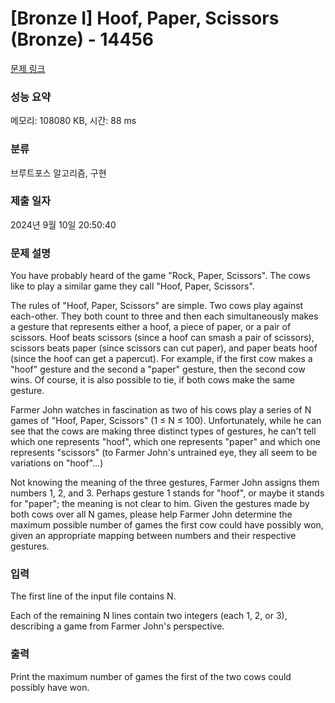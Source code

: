 # [Bronze I] Hoof, Paper, Scissors (Bronze) - 14456 

[문제 링크](https://www.acmicpc.net/problem/14456) 

### 성능 요약

메모리: 108080 KB, 시간: 88 ms

### 분류

브루트포스 알고리즘, 구현

### 제출 일자

2024년 9월 10일 20:50:40

### 문제 설명

<p>You have probably heard of the game "Rock, Paper, Scissors". The cows like to play a similar game they call "Hoof, Paper, Scissors".</p>

<p>The rules of "Hoof, Paper, Scissors" are simple. Two cows play against each-other. They both count to three and then each simultaneously makes a gesture that represents either a hoof, a piece of paper, or a pair of scissors. Hoof beats scissors (since a hoof can smash a pair of scissors), scissors beats paper (since scissors can cut paper), and paper beats hoof (since the hoof can get a papercut). For example, if the first cow makes a "hoof" gesture and the second a "paper" gesture, then the second cow wins. Of course, it is also possible to tie, if both cows make the same gesture.</p>

<p>Farmer John watches in fascination as two of his cows play a series of N games of "Hoof, Paper, Scissors" (1 ≤ N ≤ 100). Unfortunately, while he can see that the cows are making three distinct types of gestures, he can't tell which one represents "hoof", which one represents "paper" and which one represents "scissors" (to Farmer John's untrained eye, they all seem to be variations on "hoof"...)</p>

<p>Not knowing the meaning of the three gestures, Farmer John assigns them numbers 1, 2, and 3. Perhaps gesture 1 stands for "hoof", or maybe it stands for "paper"; the meaning is not clear to him. Given the gestures made by both cows over all N games, please help Farmer John determine the maximum possible number of games the first cow could have possibly won, given an appropriate mapping between numbers and their respective gestures.</p>

### 입력 

 <p>The first line of the input file contains N.</p>

<p>Each of the remaining N lines contain two integers (each 1, 2, or 3), describing a game from Farmer John's perspective.</p>

### 출력 

 <p>Print the maximum number of games the first of the two cows could possibly have won.</p>

